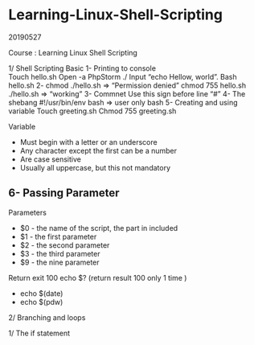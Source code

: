 # Learning-Linux-Shell-Scripting

20190527

Course : Learning Linux Shell Scripting 

1/ Shell Scripting Basic 
   1- Printing to console	
Touch hello.sh
Open -a PhpStorm ./
Input “echo Hellow, world”.
Bash hello.sh 
  2- chmod
./hello.sh => “Permission denied”
chmod 755 hello.sh 
./hello.sh => “working”
3- Commnet
Use this sign before line “#”
4- The shebang
#!/usr/bin/env bash => user only bash 
5- Creating and using variable
Touch greeting.sh
Chmod 755 greeting.sh

Variable
- Must begin with a letter or an underscore
- Any character except the first can be a number
- Are case sensitive
- Usually all uppercase, but this not mandatory

6- Passing Parameter 
  - 
Parameters
- $0 - the name of the script, the part in included
- $1 - the first parameter
- $2 - the second parameter
- $3 - the third parameter
- $9 - the nine parameter

Return 
exit 100
echo $?  (return result 100 only 1 time )
- echo $(date)
- echo $(pdw)	

2/ Branching and loops

1/ The if statement 

